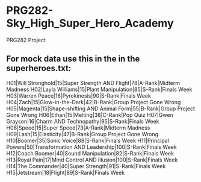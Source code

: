 # PRG282-Sky_High_Super_Hero_Academy
PRG282 Project


## For mock data use this in the in the superheroes.txt:
H01|Will Stronghold|15|Super Strength AND Flight|78|A-Rank|Midterm Madness
H02|Layla Williams|15|Plant Manipulation|85|S-Rank|Finals Week
H03|Warren Peace|16|Pyrokinesis|90|S-Rank|Finals Week
H04|Zach|15|Glow-in-the-Dark|42|B-Rank|Group Project Gone Wrong
H05|Magenta|15|Shape-shifting AND Animal Form|55|B-Rank|Group Project Gone Wrong
H06|Ethan|15|Melting|38|C-Rank|Pop Quiz
H07|Gwen Grayson|16|Charm AND Technopathy|95|S-Rank|Finals Week
H08|Speed|15|Super Speed|73|A-Rank|Midterm Madness
H09|Lash|15|Elasticity|47|B-Rank|Group Project Gone Wrong
H10|Boomer|35|Sonic Voice|88|S-Rank|Finals Week
H11|Principal Powers|50|Transformation AND Leadership|100|S-Rank|Finals Week
H12|Coach Boomer|40|Sound Manipulation|82|S-Rank|Finals Week
H13|Royal Pain|17|Mind Control AND Illusion|100|S-Rank|Finals Week
H14|The Commander|40|Super Strength|91|S-Rank|Finals Week
H15|Jetstream|18|Flight|89|S-Rank|Finals Week
